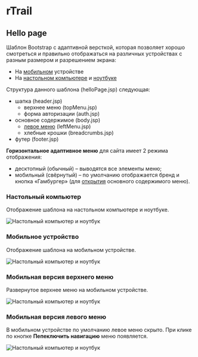 # rTrail
## Hello page
Шаблон Bootstrap с адаптивной версткой, которая позволяет хорошо смотреться и 
правильно отображаться на различных устройствах с разным размером и 
разрешением экрана:
* На <a href="#onMobile">мобильном</a> устройстве
* На <a href="#onComputer">настольном компьютере</a> и <a href="#onComputer">ноутбуке</a>

Структура данного шаблона (helloPage.jsp) следующая:
- шапка (header.jsp)
    - верхнее меню (topMenu.jsp)
    - форма авторизации (auth.jsp)
- основное содержимое (body.jsp)
    - <a href="#onMobileLeftMenu">левое меню</a> (leftMenu.jsp)
    - хлебные крошки (breadcrumbs.jsp)
- футер (footer.jsp)

**Горизонтальное адаптивное меню** для сайта имеет 2 режима отображения:
- десктопный (обычный) – выводятся все элементы меню;
- мобильный (свёрнутый) – по умолчанию отображается бренд и кнопка «Гамбургер» 
(для <a href="#onMobileTopMenu">открытия</a> основного содержимого меню).

### <a name="onComputer"></a> Настольный компьютер
Отображение шаблона на настольном компьютере и ноутбуке.

![Настольный компьютер и ноутбук](https://image.prntscr.com/image/U-88-ykmT06DsL-ubVzlSQ.jpg)

### <a name="onMobile"></a> Мобильное устройство
Отображение шаблона на мобильном устройстве.

![Настольный компьютер и ноутбук](https://image.prntscr.com/image/LqTd1gfTQiSRBRFL3ufUEw.png)


### <a name="onMobileTopMenu"></a> Мобильная версия верхнего меню
Развернутое верхнее меню на мобильном устройстве.

![Настольный компьютер и ноутбук](https://image.prntscr.com/image/JSj3lMVtRgutU7STCAx1aQ.png)


### <a name="onMobileLeftMenu"></a> Мобильная версия левого меню
В мобильном устройстве по умолчанию левое меню скрыто. При клике по кнопке 
**Пепеключить навигацию** меню появляется.

![Настольный компьютер и ноутбук](https://image.prntscr.com/image/1vDO9L1ZSwikCTqvV4wb3g.png)
